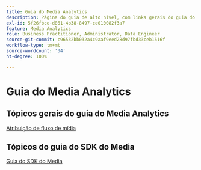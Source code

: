 ```yaml
---
title: Guia do Media Analytics
description: Página do guia de alto nível, com links gerais do guia do MA e links específicos do SDK.
exl-id: 5f26fbce-d861-4b38-8497-ce010082f3a7
feature: Media Analytics
role: Business Practitioner, Administrator, Data Engineer
source-git-commit: c96532bb032a4c9aaf9eed28d97fbd33ceb1516f
workflow-type: tm+mt
source-wordcount: '34'
ht-degree: 100%

---
```


# Guia do Media Analytics

## Tópicos gerais do guia do Media Analytics

[Atribuição de fluxo de mídia](/help/media-analytics-cookbook/media-dimensions.md)

## Tópicos do guia do SDK do Media

[Guia do SDK do Media](/help/sdk-implement/cookbook/sdk-cookbook-overview.md)
